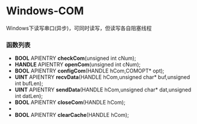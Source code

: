 # Windows-COM
Windows下读写串口(异步)，可同时读写，但读写各自阻塞线程

### 函数列表
* **BOOL** APIENTRY	**checkCom**(unsigned int cNum);
* **HANDLE** APIENTRY	**openCom**(unsigned int cNum);
* **BOOL** APIENTRY	**configCom**(HANDLE hCom,COMOPT* opt);
* **UINT** APIENTRY	**recvData**(HANDLE hCom,unsigned char* buf,unsigned int bufLen);
* **UINT** APIENTRY	**sendData**(HANDLE hCom,unsigned char* dat,unsigned int datLen);
* **BOOL** APIENTRY	**closeCom**(HANDLE hCom);
*  
* **BOOL** APIENTRY	**clearCache**(HANDLE hCom);
